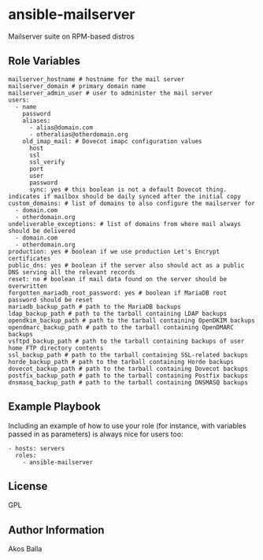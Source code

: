ansible-mailserver
==================

Mailserver suite on RPM-based distros

Role Variables
--------------

    mailserver_hostname # hostname for the mail server
    mailserver_domain # primary domain name
    mailserver_admin_user # user to administer the mail server
    users:
      - name
        password
        aliases:
          - alias@domain.com
          - otheralias@otherdomain.org
        old_imap_mail: # Dovecot imapc configuration values
          host
          ssl
          ssl_verify
          port
          user
          password
          sync: yes # this boolean is not a default Dovecot thing. indicates if mailbox should be daily synced after the initial copy
    custom_domains: # list of domains to also configure the mailserver for
      - domain.com
      - otherdomain.org
    undeliverable_exceptions: # list of domains from where mail always should be delivered
      - domain.com
      - otherdomain.org
    production: yes # boolean if we use production Let's Encrypt certificates
    public_dns: yes # boolean if the server also should act as a public DNS serving all the relevant records
    reset: no # boolean if mail data found on the server should be overwritten
    forgotten_mariadb_root_password: yes # boolean if MariaDB root password should be reset
    mariadb_backup_path # path to the MariaDB backups
    ldap_backup_path # path to the tarball containing LDAP backups
    opendkim_backup_path # path to the tarball containing OpenDKIM backups
    opendmarc_backup_path # path to the tarball containing OpenDMARC backups
    vsftpd_backup_path # path to the tarball containing backups of user home FTP directory contents
    ssl_backup_path # path to the tarball containing SSL-related backups
    horde_backup_path # path to the tarball containing Horde backups
    dovecot_backup_path # path to the tarball containing Dovecot backups
    postfix_backup_path # path to the tarball containing Postfix backups
    dnsmasq_backup_path # path to the tarball containing DNSMASQ backups

Example Playbook
----------------

Including an example of how to use your role (for instance, with variables passed in as parameters) is always nice for users too:

    - hosts: servers
      roles:
        - ansible-mailserver

License
-------

GPL

Author Information
------------------

Akos Balla
